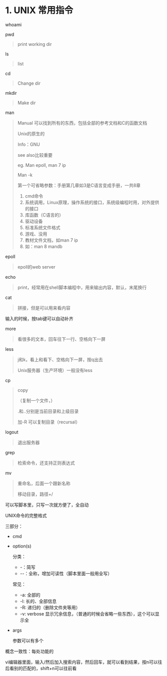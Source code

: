 # 1. UNIX 常用指令

whoami

pwd

>print working dir

ls

> list

cd

> Change dir

mkdir

> Make dir

man

> Manual 可以找到所有的东西，包括全部的参考文档和C的函数文档
>
> Unix的原生的
>
> Info：GNU
>
> see also比较重要
>
> eg. Man epoll, man 7 ip
>
> Man -k
>
> 第一个可省略参数：手册第几章如3是C语言变成手册，一共8章
>
> 1. cmd命令
> 2. 系统调用，Linux原理，操作系统的接口，系统级编程时用，对外提供的接口
> 3. 库函数（C语言的）
> 4. 驱动设备
> 5. 标准系统文件格式
> 6. 游戏、没用
> 7. 教材文件文档，如man 7 ip
> 8. 如：man 8 mandb

epoll

> epoll的web server

echo

>print，经常用在shell脚本编程中，用来输出内容，默认，末尾换行

cat

>拼接，但是可以用来看内容

输入的时候，按tab键可以自动补齐

more

> 看很多的文本，回车往下一行、空格向下一屏

less

> j和k，看上和看下、空格向下一屏，按q出去
>
> Unix服务器（生产环境）一般没有less

cp

> copy
>
> （复制一个文件，）
>
> .和..分别是当前目录和上级目录
>
> 加-R 可以复制目录（recursal）

logout

> 退出服务器

grep

> 检索命令，还支持正则表达式

mv

> 重命名，后面一个跟新名称
>
> 移动目录，路径+/



可以写脚本里，只写一次就方便了，全自动



UNIX命令的完整格式

三部分：

- cmd

- option(s)

  分类：

  - -：简写
  - --：全称，增加可读性（脚本里面一般用全写）

  常见：

  - -a: 全部的
  - -l: 长的、全部信息
  - -R: 递归的（删除文件夹等用）
  - -v: verbose 显示冗余信息，（普通的时候会省略一些东西），这个可以显示全

- args

  参数可以有多个



概念一致性：每处功能的



vi编辑器里面，输入/然后加入搜索内容，然后回车，就可以看到结果，按n可以往后看别的匹配的，shift+n可以往前看



